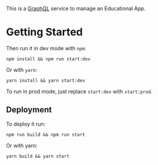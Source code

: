 This is a [GraphQL](https://graphql.org/) service to manage an Educational App.

# Getting Started

Then run it in dev mode with `npm`:

```shell
npm install && npm run start:dev
```

Or with `yarn`:

```shell
yarn install && yarn start:dev
```

To run in prod mode, just replace `start:dev` with `start:prod`.

## Deployment

To deploy it run:

```shell
npm run build && npm run start
```

Or with yarn:

```shell
yarn build && yarn start
```
